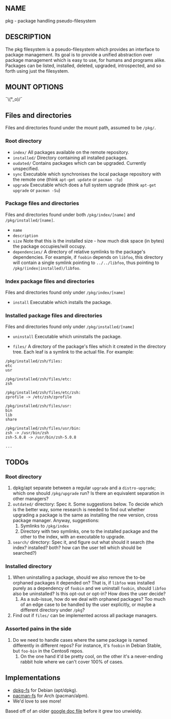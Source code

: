 ## NAME

pkg - package handling pseudo-filesystem

## DESCRIPTION
The pkg filesystem is a pseudo-filesystem which provides an interface to package management.
Its goal is to provide a unified abstraction over package management which is easy to use, for humans and programs alike.
Packages can be listed, installed, deleted, upgraded, introspected, and so forth using just the filesystem.

## MOUNT OPTIONS
¯\\(°_o)/¯

## Files and directories

Files and directories found under the mount path, assumed to be `/pkg/`.

### Root directory
* `index/`
All packages available on the remote repository.
* `installed/`
Directory containing all installed packages.
* `oudated/`
Contains packages which can be upgraded. Currently unspecified.
* `sync`
Executable which synchronises the local package repository with the remote one (think `apt-get update` or `pacman -Sy`)
* `upgrade`
Executable which does a full system upgrade (think `apt-get upgrade` or `pacman -Su`)

### Package files and directories
Files and directories found under both `/pkg/index/[name]` and `/pkg/installed/[name]`.

* `name`
* `description`
* `size`
Note that this is the installed size - how much disk space (in bytes) the package occupies/will occupy.
* `dependencies/`
A directory of relative symlinks to the package's dependencies. For example, if `foobin` depends on `libfoo`, this directory will contain a single symlink pointing to `../../libfoo`, thus pointing to `/pkg/(index|installed)/libfoo`.

### Index package files and directories
Files and directories found only under `/pkg/index/[name]`

* `install`
Executable which installs the package.

### Installed package files and directories
Files and directories found only under `/pkg/installed/[name]`

* `uninstall`
Executable which uninstalls the package.

* `files/`
A directory of the package's files which it created in the directory tree. Each leaf is a symlink to the actual file. For example:

```
/pkg/installed/zsh/files:
etc
usr

/pkg/installed/zsh/files/etc:
zsh

/pkg/installed/zsh/files/etc/zsh:
zprofile -> /etc/zsh/zprofile

/pkg/installed/zsh/files/usr:
bin
lib
share

/pkg/installed/zsh/files/usr/bin:
zsh -> /usr/bin/zsh
zsh-5.0.8 -> /usr/bin/zsh-5.0.8

...
```

## TODOs

### Root directory
1. dpkg/apt separate between a regular `upgrade` and a `distro-upgrade`; which one should `/pkg/upgrade` run? Is there an equivalent separation in other managers?
2. `outdated/` directory: Spec it. Some suggestions below. To decide which is the better way, some research is needed to find out whether upgrading a package is the same as installing the new version, cross package manager. Anyway, suggestions:
	1. Symlinks to `/pkg/index`
	2. Directory with two symlinks, one to the installed package and the other to the index, with an executable to upgrade.
3. `search/` directory: Spec it, and figure out what should it search (the index? installed? both? how can the user tell which should be searched?)

### Installed directory
1. When uninstalling a package, should we also remove the to-be orphaned packages it depended on? That is, if `libfoo` was installed purely as a dependency of `foobin` and we uninstall `foobin`, should `libfoo` also be uninstalled? Is this opt-out or opt-in? How does the user decide?
	1. As a sub-issue, how do we deal with orphaned packages? Too much of an edge case to be handled by the user explicitly, or maybe a different directory under `/pkg`?
2. Find out if `files/` can be implemented across all package managers.

### Assorted pains in the side
1. Do we need to handle cases where the same package is named differently in different repos? For instance, it's `foobin` in Debian Stable, but `foo-bin` in the Centos6 repos.
	1. On the one hand it'd be pretty cool, on the other it's a never-ending rabbit hole where we can't cover 100% of cases.

## Implementations
* [dpkg-fs](https://github.com/ralt/dpkg-fs) for Debian (apt/dpkg).
* [pacman-fs](https://github.com/Zirak/pacman-fs) for Arch (pacman/alpm).
* We'd love to see more!

Based off of an older [google doc file](https://docs.google.com/document/d/1Fi1ebe_rAq4v-JNW8i2IbT4iUHIPro-wbVT86tBhW14) before it grew too unwieldy.
